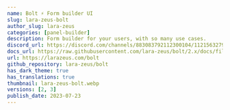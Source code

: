 ```yaml
---
name: Bolt ⚡️ Form builder UI
slug: lara-zeus-bolt
author_slug: lara-zeus
categories: [panel-builder]
description: Form builder for your users, with so many use cases.
discord_url: https://discord.com/channels/883083792112300104/1121563279668555897
docs_url: https://raw.githubusercontent.com/lara-zeus/bolt/2.x/docs/filament.md
url: https://larazeus.com/bolt
github_repository: lara-zeus/bolt
has_dark_theme: true
has_translations: true
thumbnail: lara-zeus-bolt.webp
versions: [2, 3]
publish_date: 2023-07-23
---
```

